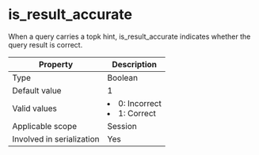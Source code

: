 # is_result_accurate

When a query carries a topk hint, is_result_accurate indicates whether the query result is correct.

| **Property** | **Description** |
|---------|--------------------------------------------------------------------------------------------------------|
| Type | Boolean |
| Default value | 1 |
| Valid values | <li> 0: Incorrect   <li> 1: Correct |
| Applicable scope | Session |
| Involved in serialization | Yes |
